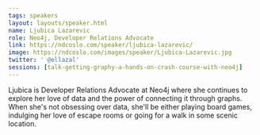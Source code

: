 ```yaml
---
tags: speakers
layout: layouts/speaker.html
name: Ljubica Lazarevic
role: Neo4j, Developer Relations Advocate
link: https://ndcoslo.com/speaker/ljubica-lazarevic/
image: https://ndcoslo.com/images/speaker/Ljubica-Lazarevic.jpg
twitter: ' @ellazal'
sessions: [talk-getting-graphy-a-hands-on-crash-course-with-neo4j]
---
```

Ljubica is Developer Relations Advocate at Neo4j where she continues to explore her love of data and the power of connecting it through graphs. When she's not obsessing over data, she'll be either playing board games, indulging her love of escape rooms or going for a walk in some scenic location.